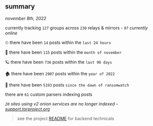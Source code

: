 
## summary
_november 8th, 2022_

currently tracking `127` groups across `230` relays & mirrors - _`97` currently online_

⏲ there have been `14` posts within the `last 24 hours`

🦈 there have been `115` posts within the `month of november`

🪐 there have been `736` posts within the `last 90 days`

🏚 there have been `2907` posts within the `year of 2022`

🦕 there have been `5193` posts `since the dawn of ransomwatch`

there are `61` custom parsers indexing posts

_`20` sites using v2 onion services are no longer indexed - [support.torproject.org](https://support.torproject.org/onionservices/v2-deprecation/)_

> see the project [README](https://github.com/joshhighet/ransomwatch#ransomwatch--) for backend technicals
